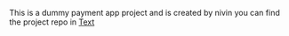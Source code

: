 This is a dummy payment app project and is created by nivin
you can find the project repo in [Text](https://github.com/nivin404/payment_app_by_nivin)